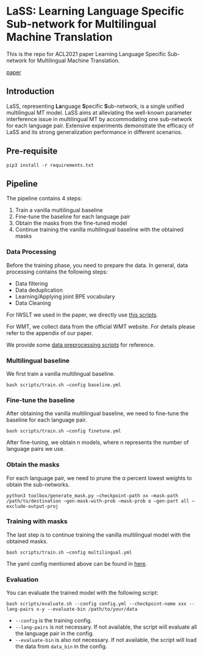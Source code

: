 # LaSS: Learning Language Specific Sub-network for Multilingual Machine Translation

This is the repo for ACL2021 paper Learning Language Specific Sub-network for Multilingual Machine Translation.

[paper](https://arxiv.org/abs/2105.09259)


## Introduction

LaSS, representing **La**nguage **S**pecific **S**ub-network, is a single unified multilingual MT  model. LaSS aims at alleviating the well-known parameter interference issue in multilingual MT by accommodating one sub-network for each language pair. Extensive experiments demonstrate the efficacy of LaSS and its strong generalization performance in different scenarios.


## Pre-requisite


```
pip3 install -r requirements.txt
```

## Pipeline

The pipeline contains 4 steps: 
1. Train a vanilla multilingual baseline
2. Fine-tune the baseline for each language pair
3. Obtain the masks from the fine-tuned model
4. Continue training the vanilla multilingual baseline with the obtained masks

### Data Processing

Before the training phase, you need to prepare the data. In general, data processing contains the following steps:
* Data filtering
* Data deduplication
* Learning/Applying joint BPE vocabulary
* Data Cleaning

For IWSLT we used in the paper, we directly use [this scripts](https://github.com/RayeRen/multilingual-kd-pytorch/blob/master/data/iwslt/raw/prepare-iwslt14.sh).

For WMT, we collect data from the official WMT website. For details please refer to the appendix of  our paper.

We provide some [data preprocessing scripts]() for reference.

### Multilingual baseline

We first train a vanilla multilingual baseline.

```
bash scripts/train.sh —config baseline.yml
```

### Fine-tune the baseline

After obtaining the vanilla multilingual baseline, we need to fine-tune the baseline for each language pair.

```
bash scripts/train.sh —config finetune.yml
```

After fine-tuning, we obtain n models, where n represents the number of language pairs we use.

### Obtain the masks

For each language pair, we need to prune the α percent lowest weights to obtain the sub-networks.

```
python3 toolbox/generate_mask.py —checkpoint-path xx —mask-path /path/to/destination —gen-mask-with-prob —mask-prob α —gen-part all —exclude-output-proj
```


### Training with masks

The last step is to continue training the vanilla multilingual model with the obtained masks.

```
bash scripts/train.sh —config multilingual.yml
```

The yaml config mentioned above can be found in [here]().


### Evaluation

You can evaluate the trained model with the following script:
```
bash scripts/evaluate.sh --config config.yml --checkpoint-name xxx --lang-pairs x-y --evaluate-bin /path/to/your/data
```

* `--config` is the training config. 
* `--lang-pairs` is not necessary. If not available, the script will evaluate all the language pair in the config. 
* `--evaluate-bin` is also not necessary. If not available, the script will load the data from `data_bin` in the config.



